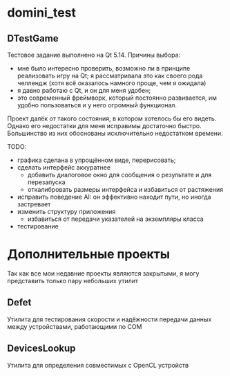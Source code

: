 # domini_test
## DTestGame

Тестовое задание выполнено на Qt 5.14. Причины выбора:
- мне было интересно проверить, возможно ли в принципе реализовать игру на Qt; я рассматривала это как своего рода челлендж (хотя всё оказалось намного проще, чем я ожидала)
- я давно работаю с Qt, и он для меня удобен;
- это современный фреймворк, который постоянно развивается, им удобно пользоваться и у него огромный функционал.

Проект далёк от такого состояния, в котором хотелось бы его видеть. Однако его недостатки для меня исправимы достаточно быстро. Большинство из них обоснованы исключительно недостатком времени.

TODO:
- графика сделана в упрощённом виде, перерисовать;
- сделать интерфейс аккуратнее
  -  добавить диалоговое окно для сообщения о результате и для перезапуска
  -  откалибровать размеры интерфейса и избавиться от растяжения
- исправить поведение AI: он эффективно находит пути, но иногда застревает
- изменить структуру приложения
  - избавиться от передачи указателей на экземпляры класса
- тестирование

# Дополнительные проекты
Так как все мои недавние проекты являются закрытыми, я могу представить только пару небольших утилит

## Defet
Утилита для тестирования скорости и надёжности передачи данных между устройствами, работающими по COM

## DevicesLookup
Утилита для определения совместимых с OpenCL устройств
